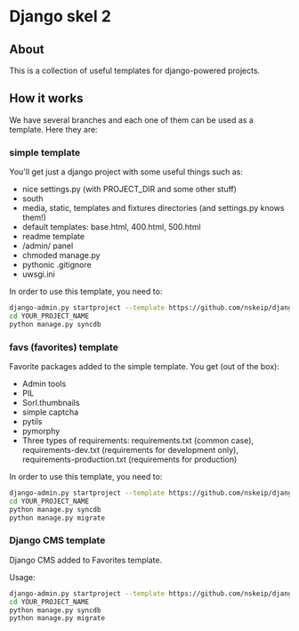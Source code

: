 # Django skel 2

## About ##
This is a collection of useful templates for django-powered projects.

## How it works ##
We have several branches and each one of them can be used as a template. Here they are:

### simple template ###
You'll get just a django project with some useful things such as:
* nice settings.py (with PROJECT_DIR and some other stuff)
* south
* media, static, templates and fixtures directories (and settings.py knows them!)
* default templates: base.html, 400.html, 500.html
* readme template
* /admin/ panel
* chmoded manage.py
* pythonic .gitignore
* uwsgi.ini

In order to use this template, you need to:
```bash
django-admin.py startproject --template https://github.com/nskeip/django-skel2/zipball/simple --extension py,md,ini YOUR_PROJECT_NAME
cd YOUR_PROJECT_NAME
python manage.py syncdb
```

### favs (favorites) template ###
Favorite packages added to the simple template.
You get (out of the box):
* Admin tools
* PIL
* Sorl.thumbnails
* simple captcha
* pytils
* pymorphy
* Three types of requirements: requirements.txt (common case), requirements-dev.txt (requirements for development only), requirements-production.txt (requirements for production)

In order to use this template, you need to:
```bash
django-admin.py startproject --template https://github.com/nskeip/django-skel2/zipball/favs --extension py,md,ini YOUR_PROJECT_NAME
cd YOUR_PROJECT_NAME
python manage.py syncdb
python manage.py migrate
```

### Django CMS template ###
Django CMS added to Favorites template.

Usage:
```bash
django-admin.py startproject --template https://github.com/nskeip/django-skel2/zipball/django-cms --extension py,md,ini YOUR_PROJECT_NAME
cd YOUR_PROJECT_NAME
python manage.py syncdb
python manage.py migrate
```